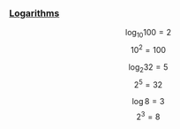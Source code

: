 ### [Logarithms](https://www.khanacademy.org/math/algebra2/exponential-and-logarithmic-functions/properties-of-logarithms/v/introduction-to-logarithm-properties)

$$\log_{10} 100 = 2$$ 
$$10^2 = 100$$ 

$$\log_2 32 = 5$$ 
$$2^5 = 32$$

$$\log 8 = 3$$
$$2^3 = 8$$ 
